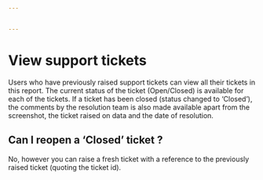 ```yaml
---


---
```


<h1 id="view-support-tickets">View support tickets</h1>
<p>Users who have previously raised support tickets can view all their tickets in this report. The current status of the ticket (Open/Closed) is available for each of the tickets. If a ticket has been closed (status changed to ‘Closed’), the comments by the resolution team is also made available apart from the screenshot, the ticket raised on data and the date of resolution.</p>
<h2 id="can-i-reopen-a-closed-ticket-">Can I reopen a ‘Closed’ ticket ?</h2>
<p>No, however you can raise a fresh ticket with a reference to the previously raised ticket (quoting the ticket id).</p>

